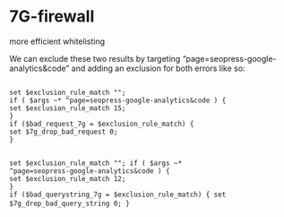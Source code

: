 # 7G-firewall
more efficient whitelisting
<p>We can exclude these two results by targeting “page=seopress-google-analytics&code” and adding an exclusion for both errors like so:</p>
<pre>
<code>
set $exclusion_rule_match "";
if ( $args ~* ^page=seopress-google-analytics&code ) {
set $exclusion_rule_match 15;
}
if ($bad_request_7g = $exclusion_rule_match) {
set $7g_drop_bad_request 0;
}

set $exclusion_rule_match "";
if ( $args ~* ^page=seopress-google-analytics&code ) {
set $exclusion_rule_match 12;
}
if ($bad_querystring_7g = $exclusion_rule_match) {
set $7g_drop_bad_query_string 0;
}
</code>
</pre>
